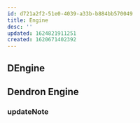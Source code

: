 ```yaml
---
id: d721a2f2-51e0-4039-a33b-b884bb570049
title: Engine
desc: ''
updated: 1624821911251
created: 1620671402392
---
```


## DEngine


## Dendron Engine


### updateNote